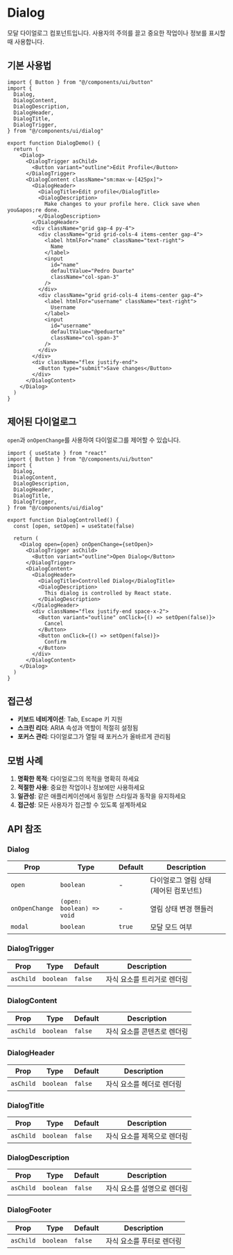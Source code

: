 # Dialog

모달 다이얼로그 컴포넌트입니다. 사용자의 주의를 끌고 중요한 작업이나 정보를 표시할 때 사용합니다.

## 기본 사용법

```tsx
import { Button } from "@/components/ui/button"
import {
  Dialog,
  DialogContent,
  DialogDescription,
  DialogHeader,
  DialogTitle,
  DialogTrigger,
} from "@/components/ui/dialog"

export function DialogDemo() {
  return (
    <Dialog>
      <DialogTrigger asChild>
        <Button variant="outline">Edit Profile</Button>
      </DialogTrigger>
      <DialogContent className="sm:max-w-[425px]">
        <DialogHeader>
          <DialogTitle>Edit profile</DialogTitle>
          <DialogDescription>
            Make changes to your profile here. Click save when you&apos;re done.
          </DialogDescription>
        </DialogHeader>
        <div className="grid gap-4 py-4">
          <div className="grid grid-cols-4 items-center gap-4">
            <label htmlFor="name" className="text-right">
              Name
            </label>
            <input
              id="name"
              defaultValue="Pedro Duarte"
              className="col-span-3"
            />
          </div>
          <div className="grid grid-cols-4 items-center gap-4">
            <label htmlFor="username" className="text-right">
              Username
            </label>
            <input
              id="username"
              defaultValue="@peduarte"
              className="col-span-3"
            />
          </div>
        </div>
        <div className="flex justify-end">
          <Button type="submit">Save changes</Button>
        </div>
      </DialogContent>
    </Dialog>
  )
}
```

## 제어된 다이얼로그

`open`과 `onOpenChange`를 사용하여 다이얼로그를 제어할 수 있습니다.

```tsx
import { useState } from "react"
import { Button } from "@/components/ui/button"
import {
  Dialog,
  DialogContent,
  DialogDescription,
  DialogHeader,
  DialogTitle,
  DialogTrigger,
} from "@/components/ui/dialog"

export function DialogControlled() {
  const [open, setOpen] = useState(false)

  return (
    <Dialog open={open} onOpenChange={setOpen}>
      <DialogTrigger asChild>
        <Button variant="outline">Open Dialog</Button>
      </DialogTrigger>
      <DialogContent>
        <DialogHeader>
          <DialogTitle>Controlled Dialog</DialogTitle>
          <DialogDescription>
            This dialog is controlled by React state.
          </DialogDescription>
        </DialogHeader>
        <div className="flex justify-end space-x-2">
          <Button variant="outline" onClick={() => setOpen(false)}>
            Cancel
          </Button>
          <Button onClick={() => setOpen(false)}>
            Confirm
          </Button>
        </div>
      </DialogContent>
    </Dialog>
  )
}
```

## 접근성

- **키보드 네비게이션**: Tab, Escape 키 지원
- **스크린 리더**: ARIA 속성과 역할이 적절히 설정됨
- **포커스 관리**: 다이얼로그가 열릴 때 포커스가 올바르게 관리됨

## 모범 사례

1. **명확한 목적**: 다이얼로그의 목적을 명확히 하세요
2. **적절한 사용**: 중요한 작업이나 정보에만 사용하세요
3. **일관성**: 같은 애플리케이션에서 동일한 스타일과 동작을 유지하세요
4. **접근성**: 모든 사용자가 접근할 수 있도록 설계하세요

## API 참조

### Dialog

| Prop | Type | Default | Description |
|------|------|---------|-------------|
| `open` | `boolean` | - | 다이얼로그 열림 상태 (제어된 컴포넌트) |
| `onOpenChange` | `(open: boolean) => void` | - | 열림 상태 변경 핸들러 |
| `modal` | `boolean` | `true` | 모달 모드 여부 |

### DialogTrigger

| Prop | Type | Default | Description |
|------|------|---------|-------------|
| `asChild` | `boolean` | `false` | 자식 요소를 트리거로 렌더링 |

### DialogContent

| Prop | Type | Default | Description |
|------|------|---------|-------------|
| `asChild` | `boolean` | `false` | 자식 요소를 콘텐츠로 렌더링 |

### DialogHeader

| Prop | Type | Default | Description |
|------|------|---------|-------------|
| `asChild` | `boolean` | `false` | 자식 요소를 헤더로 렌더링 |

### DialogTitle

| Prop | Type | Default | Description |
|------|------|---------|-------------|
| `asChild` | `boolean` | `false` | 자식 요소를 제목으로 렌더링 |

### DialogDescription

| Prop | Type | Default | Description |
|------|------|---------|-------------|
| `asChild` | `boolean` | `false` | 자식 요소를 설명으로 렌더링 |

### DialogFooter

| Prop | Type | Default | Description |
|------|------|---------|-------------|
| `asChild` | `boolean` | `false` | 자식 요소를 푸터로 렌더링 |
